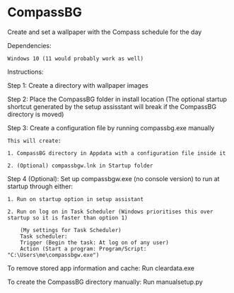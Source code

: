 # CompassBG
Create and set a wallpaper with the Compass schedule for the day

Dependencies:

	Windows 10 (11 would probably work as well)


Instructions:

Step 1:
	Create a directory with wallpaper images

Step 2:
	Place the CompassBG folder in install location
	(The optional startup shortcut generated by the setup assisstant will break if the CompassBG directory is moved)

Step 3:
	Create a configuration file by running compassbg.exe manually
	
	This will create:
	
	1. CompassBG directory in Appdata with a configuration file inside it

	2. (Optional) compassbgw.lnk in Startup folder

Step 4 (Optional):
	Set up compassbgw.exe (no console version) to run at startup through either:
	
	1. Run on startup option in setup assistant

	2. Run on log on in Task Scheduler (Windows prioritises this over startup so it is faster than option 1)
		
		(My settings for Task Scheduler)
		Task scheduler:
		Trigger (Begin the task: At log on of any user)
		Action (Start a program: Program/Script: "C:\Users\me\compassbgw.exe")


To remove stored app information and cache:
	Run cleardata.exe

To create the CompassBG directory manually:
	Run manualsetup.py